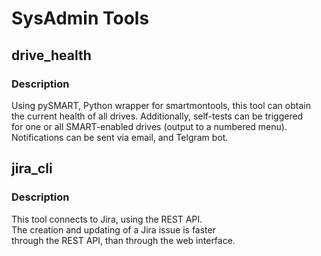 SysAdmin Tools
===

drive_health
---
### Description

Using pySMART, Python wrapper for smartmontools, this tool can obtain  
the current health of all drives. Additionally, self-tests can be triggered  
for one or all SMART-enabled drives (output to a numbered menu).  
Notifications can be sent via email, and Telgram bot.  

jira_cli
---
### Description

This tool connects to Jira, using the REST API.  
The creation and updating of a Jira issue is faster  
through the REST API, than through the web interface.  

